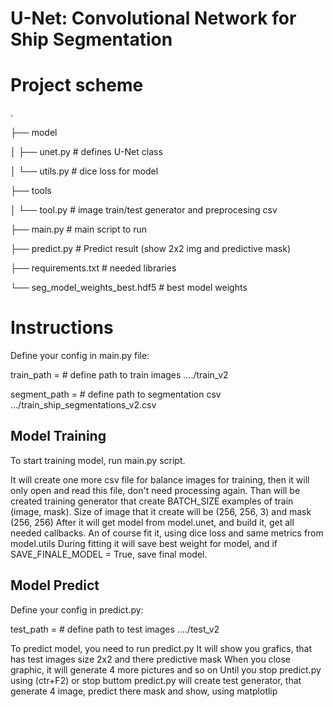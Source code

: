 # U-Net: Convolutional Network for Ship Segmentation

<h1> Project scheme</h1>
<p>.
<p>├── model
<p>│   ├── unet.py                 # defines U-Net class
<p>│   └── utils.py                # dice loss for model
<p>├── tools                     
<p>│   └── tool.py                 # image train/test generator and preprocesing csv 
<p>├── main.py                     # main script to run
<p>├── predict.py                  # Predict result (show 2x2 img and predictive mask)
<p>├── requirements.txt            # needed libraries
<p>└── seg_model_weights_best.hdf5 # best model weights

<h1> Instructions</h1>
Define your config in main.py file:

<p>train_path =              # define path to train images ..../train_v2
<p>segment_path =            # define path to segmentation csv .../train_ship_segmentations_v2.csv

<h2> Model Training</h2>
To start training model, run main.py script.

It will create one more csv file for balance images for training, then it will only open and read this file, don't need processing again.
Than will be created training generator that create BATCH_SIZE examples of train (image, mask).
Size of image that it create will be (256, 256, 3) and mask (256, 256)
After it will get model from model.unet, and build it, get all needed callbacks.
An of course fit it, using dice loss and same metrics from model.utils
During fitting it will save best weight for model, and if SAVE_FINALE_MODEL = True, save final model.
  
 <h2> Model Predict</h2>
   Define your config in predict.py:
   
   test_path =               # define path to test images ..../test_v2
   
   To predict model, you need to run predict.py
   It will show you grafics, that has test images size 2x2 and there predictive mask
   When you close graphic, it will generate 4 more pictures and so on
   Until you stop predict.py using (ctr+F2) or stop buttom
   predict.py will create test generator, that generate 4 image, predict there mask and show, using matplotlip

   




